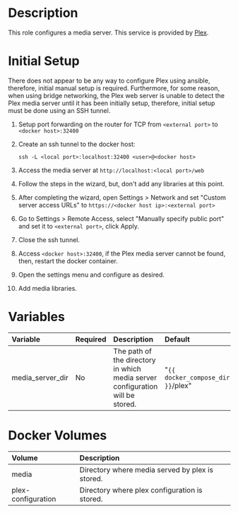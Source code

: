 # Description

This role configures a media server.  This service is provided by [Plex](http://www.plex.tv).

# Initial Setup

There does not appear to be any way to configure Plex using ansible, therefore, initial manual setup is required.
Furthermore, for some reason, when using bridge networking, the Plex web server is unable to detect the Plex media
server until it has been initially setup, therefore, initial setup must be done using an SSH tunnel.

1. Setup port forwarding on the router for TCP from `<external port>` to `<docker host>:32400`
1. Create an ssh tunnel to the docker host:

    `ssh -L <local port>:localhost:32400 <user>@<docker host>`

1. Access the media server at `http://localhost:<local port>/web`
1. Follow the steps in the wizard, but, don't add any libraries at this point.
1. After completing the wizard, open Settings > Network and set "Custom server access URLs" to 
   `https://<docker host ip>:<external port>`
1. Go to Settings > Remote Access, select "Manually specify public port" and set it to `<external port>`, click Apply.
1. Close the ssh tunnel.
1. Access `<docker host>:32400`, if the Plex media server cannot be found, then, restart the docker container.
1. Open the settings menu and configure as desired.
1. Add media libraries.

# Variables

| Variable         | Required | Description                                                                   | Default                           |
|:-----------------|:---------|:------------------------------------------------------------------------------|:----------------------------------|
| media_server_dir | No       | The path of the directory in which media server configuration will be stored. | "`{{ docker_compose_dir }}`/plex" | 

# Docker Volumes

 | Volume             | Description                                     |
|:-------------------|:------------------------------------------------|
 | media              | Directory where media served by plex is stored. |
 | plex-configuration | Directory where plex configuration is stored.   |
